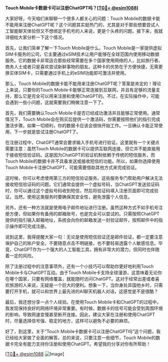 **Touch Mobile卡数据卡可以注册ChatGPT吗？[[TG💪+ @esim1088](https://t.me/s/esim1088)]**

大家好呀，今天咱们来聊聊一个很多人都关心的问题：Touch Mobile的数据卡能不能用来注册ChatGPT呢？这个问题其实挺热门的，尤其是对于那些想要尝试人工智能聊天体验但又不想绑定手机号的人来说，更是个头疼的问题。接下来，我就详细给大家分析一下这个情况。

首先，让我们简单了解一下Touch Mobile是什么。Touch Mobile是一家提供虚拟SIM卡服务的公司，它主要通过eSIM技术让用户能够在全球范围内使用移动数据服务。它的数据卡非常适合那些经常需要在多个国家使用网络的人，比如旅行者、商务人士或者只是喜欢尝试新鲜事物的朋友。这种卡的优势在于方便快捷，无需更换实体SIM卡，只需要通过手机上的eSIM功能即可激活并使用。

那么，Touch Mobile的数据卡能不能用来注册ChatGPT呢？答案是肯定的！理论上来说，只要你的Touch Mobile卡能够正常连接到互联网，并且有足够的流量支持，那么它是完全可以用来注册和使用ChatGPT的。不过，在实际操作中，可能会遇到一些小问题，这就需要我们稍微注意一下了。

首先，我们需要确认Touch Mobile卡是否已经成功激活并且能够正常使用。通常情况下，Touch Mobile会在购买后提供一个激活码，你需要按照他们的指引完成激活步骤。如果一切顺利，你的数据卡应该会很快开始工作。一旦确认卡能正常使用，下一步就是尝试注册ChatGPT了。

在注册过程中，ChatGPT通常会要求输入手机号进行验证。这里就有一个关键点需要注意：虽然Touch Mobile的数据卡可以提供互联网连接，但它并不能直接用于接收短信验证码。这是因为ChatGPT的验证机制依赖于传统的短信服务，而Touch Mobile的数据卡并不具备发送或接收短信的功能。所以，如果你选择使用Touch Mobile卡注册ChatGPT，可能需要借助其他方式来完成验证。

这时候，你可以考虑使用第三方的短信验证服务。这些服务专门帮助用户解决无法接收短信验证码的问题。它们通常会提供一个虚拟号码，当ChatGPT发送验证码时，你可以通过这个虚拟号码收到短信，然后将验证码填入注册页面即可完成验证。当然，使用这类服务时要确保其安全性，避免泄露个人信息。

另外，还有一种方法就是使用电子邮件地址进行注册。虽然这种方式不如手机号注册方便，但如果你有备用的邮箱账号，也是完全可以尝试的。只需按照ChatGPT提供的指引输入邮箱地址，系统会向你的邮箱发送一封验证邮件，按照邮件中的指示操作即可完成注册。

说到这里，我得提醒大家一句：无论是使用短信验证还是邮件验证，都一定要注意保护自己的账户安全。不要随意点击不明链接，也不要轻易透露个人敏感信息。毕竟，ChatGPT作为一个强大的人工智能工具，拥有非常大的潜力，但同时也伴随着一定的风险。

除了注册过程中的注意事项外，还有一个小技巧可以帮助你更好地利用Touch Mobile卡与ChatGPT互动。由于Touch Mobile卡支持全球漫游，这意味着无论你在哪个国家，只要有网络覆盖，就能随时访问ChatGPT。这对于经常出差或者喜欢旅游的人来说，无疑是一个巨大的便利。想象一下，当你身处异国他乡时，只需要打开手机，就可以和世界上最先进的AI聊天机器人对话，这感觉是不是很酷？

最后，我还想分享一点个人经验。在使用Touch Mobile卡和ChatGPT的过程中，我发现保持良好的网络环境非常重要。有时候，数据卡的信号可能会受到周围环境的影响，导致网速变慢甚至断开连接。因此，建议大家在注册和使用ChatGPT时，尽量选择信号强、稳定的地方，这样可以避免不必要的麻烦。

好了，到这里，关于“Touch Mobile卡数据卡可以注册ChatGPT吗”这个问题，我已经给大家做了全面的解答。总的来说，只要注意一些细节，Touch Mobile的数据卡完全有能力支持你注册和使用ChatGPT。希望我的分享对你有所帮助！

[[TG💪+ @esim1088](https://t.me/s/esim1088) ![Image](https://i.postimg.cc/4NQfJmqS/Snipaste-2025-05-13-00-14-12.png)]